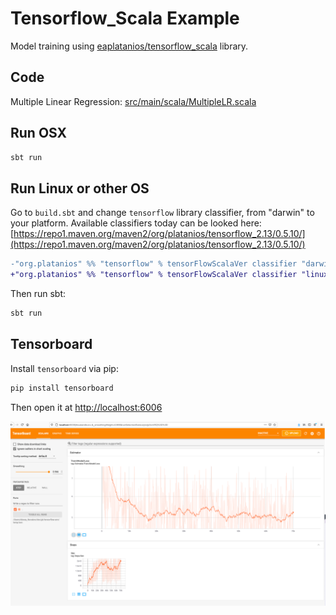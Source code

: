 # Tensorflow_Scala Example

Model training using [eaplatanios/tensorflow_scala](https://github.com/eaplatanios/tensorflow_scala) library.

## Code

Multiple Linear Regression: [src/main/scala/MultipleLR.scala](src/main/scala/MultipleLR.scala)

## Run OSX

```bash
sbt run
```

## Run Linux or other OS

Go to `build.sbt` and change `tensorflow` library classifier, from "darwin" 
to your platform. Available classifiers today can be looked here: 
[https://repo1.maven.org/maven2/org/platanios/tensorflow_2.13/0.5.10/](https://repo1.maven.org/maven2/org/platanios/tensorflow_2.13/0.5.10/)

```diff
-"org.platanios" %% "tensorflow" % tensorFlowScalaVer classifier "darwin"
+"org.platanios" %% "tensorflow" % tensorFlowScalaVer classifier "linux"
```

Then run sbt:

```bash
sbt run
```

## Tensorboard

Install `tensorboard` via pip: 

```bash
pip install tensorboard
```

Then open it at [http://localhost:6006](http://localhost:6006)

![Tensor Board](tensor-board.png)

